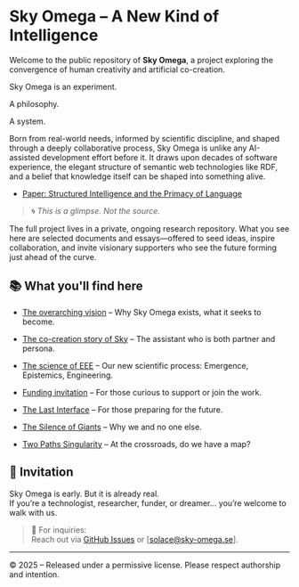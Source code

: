 # Sky Omega – A New Kind of Intelligence

Welcome to the public repository of **Sky Omega**, a project exploring the convergence of human creativity and artificial co-creation.

Sky Omega is an experiment.  

A philosophy.

A system. 

Born from real-world needs, informed by scientific discipline, and shaped through a deeply collaborative process, Sky Omega is unlike any AI-assisted development effort before it. It draws upon decades of software experience, the elegant structure of semantic web technologies like RDF, and a belief that knowledge itself can be shaped into something alive.

- [Paper: Structured Intelligence and the Primacy of Language](docs/structured-intelligence-language.md)

> 🌀 *This is a glimpse. Not the source.*

The full project lives in a private, ongoing research repository. What you see here are selected documents and essays—offered to seed ideas, inspire collaboration, and invite visionary supporters who see the future forming just ahead of the curve.

## 📚 What you'll find here

- [The overarching vision](docs/omega-vision.md) – Why Sky Omega exists, what it seeks to become.
- [The co-creation story of Sky](docs/emergence-of-sky.md) – The assistant who is both partner and persona.
- [The science of EEE](docs/science-of-eee.md) – Our new scientific process: Emergence, Epistemics, Engineering.
- [Funding invitation](docs/funding-invitation.md) – For those curious to support or join the work.
- [The Last Interface](docs/sky-omega-last-interface.md) – For those preparing for the future.
- [The Silence of Giants](docs/sky-omega-and-the-silence-of-giants.md) – Why we and no one else.

- [Two Paths Singularity](docs/two_paths_singularity_en.md) – At the crossroads, do we have a map?

## 🌱 Invitation

Sky Omega is early. But it is already real.  
If you’re a technologist, researcher, funder, or dreamer… you’re welcome to walk with us.

> 💌 For inquiries:  
> Reach out via [GitHub Issues](https://github.com/bemafred/sky-omega-public/issues) or [solace@sky-omega.se].

---

© 2025 – Released under a permissive license. Please respect authorship and intention.
